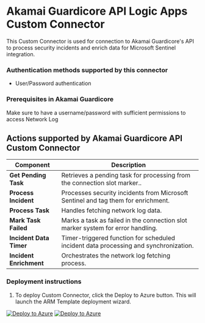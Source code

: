 # Akamai Guardicore API Logic Apps Custom Connector

This Custom Connector is used for connection to Akamai Guardicore's API to process security incidents and enrich data for Microsoft Sentinel integration.

### Authentication methods supported by this connector

* User/Password authentication

### Prerequisites in Akamai Guardicore

Make sure to have a username/password with sufficient permissions to access Network Log

## Actions supported by Akamai Guardicore API Custom Connector

| **Component** | **Description**                                                                                                                                      |
| --------- |------------------------------------------------------------------------------------------------------------------------------------------------------|
| **Get Pending Task** | Retrieves a pending task for processing from the connection slot marker.. |
| **Process Incident** | Processes security incidents from Microsoft Sentinel and tag them for enrichment.                                                                    |
| **Process Task** | Handles fetching network log data.                                                                                                                   |
| **Mark Task Failed** | Marks a task as failed in the connection slot marker system for error handling.                                                                      |
| **Incident Data Timer** | Timer-triggered function for scheduled incident data processing and synchronization.                                                                 |
| **Incident Enrichment** | Orchestrates the network log fetching process.                                                                                                       |

### Deployment instructions

1. To deploy Custom Connector, click the Deploy to Azure button. This will launch the ARM Template deployment wizard.

[![Deploy to Azure](https://aka.ms/deploytoazurebutton)](https://portal.azure.com/#create/Microsoft.Template/uri/https%3A%2F%2Fraw.githubusercontent.com%2FAzure%2FAzure-Sentinel%2Fmaster%2FSolutions%2FAkamai%2520Guardicore%2FPlaybooks%2FCustomConnector%2Fazuredeploy.json) [![Deploy to Azure](https://aka.ms/deploytoazuregovbutton)](https://portal.azure.us/#create/Microsoft.Template/uri/https%3A%2F%2Fraw.githubusercontent.com%2FAzure%2FAzure-Sentinel%2Fmaster%2FSolutions%2FAkamai%2520Guardicore%2FPlaybooks%2FCustomConnector%2Fazuredeploy.json)
